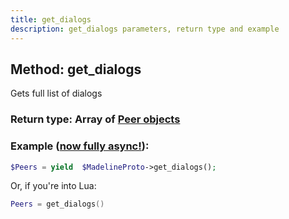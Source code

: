 ```yaml
---
title: get_dialogs
description: get_dialogs parameters, return type and example
---
```

## Method: get_dialogs  

Gets full list of dialogs

### Return type: Array of [Peer objects](API_docs/types/Peer.md)

### Example ([now fully async!](https://docs.madelineproto.xyz/docs/ASYNC.html)):


```php
$Peers = yield  $MadelineProto->get_dialogs();
```

Or, if you're into Lua:

```lua
Peers = get_dialogs()
```

